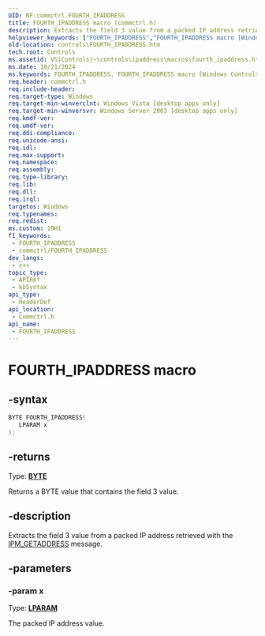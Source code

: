 ```yaml
---
UID: NF:commctrl.FOURTH_IPADDRESS
title: FOURTH_IPADDRESS macro (commctrl.h)
description: Extracts the field 3 value from a packed IP address retrieved with the IPM_GETADDRESS message.
helpviewer_keywords: ["FOURTH_IPADDRESS","FOURTH_IPADDRESS macro [Windows Controls]","_win32_FOURTH_IPADDRESS","_win32_FOURTH_IPADDRESS_cpp","commctrl/FOURTH_IPADDRESS","controls.FOURTH_IPADDRESS","controls._win32_FOURTH_IPADDRESS"]
old-location: controls\FOURTH_IPADDRESS.htm
tech.root: Controls
ms.assetid: VS|Controls|~\controls\ipaddress\macros\fourth_ipaddress.htm
ms.date: 10/21/2024
ms.keywords: FOURTH_IPADDRESS, FOURTH_IPADDRESS macro [Windows Controls], _win32_FOURTH_IPADDRESS, _win32_FOURTH_IPADDRESS_cpp, commctrl/FOURTH_IPADDRESS, controls.FOURTH_IPADDRESS, controls._win32_FOURTH_IPADDRESS
req.header: commctrl.h
req.include-header: 
req.target-type: Windows
req.target-min-winverclnt: Windows Vista [desktop apps only]
req.target-min-winversvr: Windows Server 2003 [desktop apps only]
req.kmdf-ver: 
req.umdf-ver: 
req.ddi-compliance: 
req.unicode-ansi: 
req.idl: 
req.max-support: 
req.namespace: 
req.assembly: 
req.type-library: 
req.lib: 
req.dll: 
req.irql: 
targetos: Windows
req.typenames: 
req.redist: 
ms.custom: 19H1
f1_keywords:
 - FOURTH_IPADDRESS
 - commctrl/FOURTH_IPADDRESS
dev_langs:
 - c++
topic_type:
 - APIRef
 - kbSyntax
api_type:
 - HeaderDef
api_location:
 - Commctrl.h
api_name:
 - FOURTH_IPADDRESS
---
```


# FOURTH_IPADDRESS macro

## -syntax

```cpp
BYTE FOURTH_IPADDRESS(
   LPARAM x
);
```

## -returns

Type: **[BYTE](/windows/desktop/winprog/windows-data-types)**

Returns a BYTE value that contains the field 3 value.


## -description

Extracts the field 3 value from a packed IP address retrieved with the <a href="/windows/desktop/Controls/ipm-getaddress">IPM_GETADDRESS</a> message.

## -parameters

### -param x

Type: <b><a href="/windows/desktop/WinProg/windows-data-types">LPARAM</a></b>

The packed IP address value.
